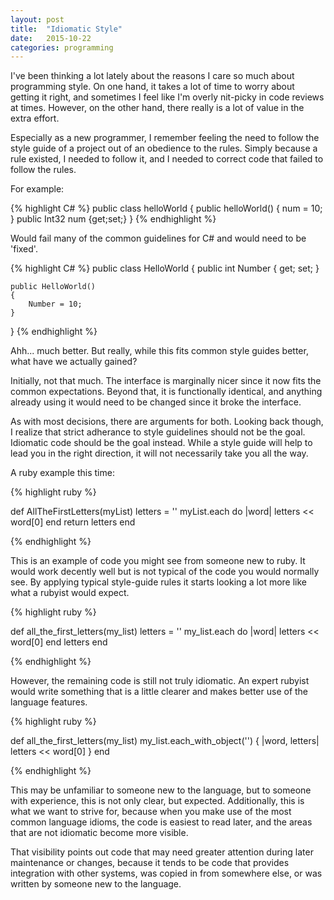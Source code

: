 ```yaml
---
layout: post
title:  "Idiomatic Style"
date:   2015-10-22
categories: programming
---
```


I've been thinking a lot lately about the reasons I care so much about
programming style. On one hand, it takes a lot of time to worry about getting
it right, and sometimes I feel like I'm overly nit-picky in code reviews at
times. However, on the other hand, there really is a lot of value in the
extra effort.

Especially as a new programmer, I remember feeling the need to follow the
style guide of a project out of an obedience to the rules. Simply because
a rule existed, I needed to follow it, and I needed to correct code that
failed to follow the rules.

For example:

{% highlight C# %}
public class helloWorld
{
  public helloWorld() { num = 10; }
  public Int32 num {get;set;}
}
{% endhighlight %}

Would fail many of the common guidelines for C# and would need to be 'fixed'.

{% highlight C# %}
public class HelloWorld
{
    public int Number { get; set; }

    public HelloWorld()
    {
        Number = 10;
    }
}
{% endhighlight %}

Ahh... much better. But really, while this fits common style guides better,
what have we actually gained?

Initially, not that much. The interface is marginally nicer since it now fits
the common expectations. Beyond that, it is functionally identical, and
anything already using it would need to be changed since it broke the
interface.

As with most decisions, there are arguments for both. Looking back though, I
realize that strict adherance to style guidelines should not be the goal.
Idiomatic code should be the goal instead. While a style guide will help to
lead you in the right direction, it will not necessarily take you all the way.

A ruby example this time:

{% highlight ruby %}

def AllTheFirstLetters(myList)
    letters = ''
    myList.each do |word|
      letters << word[0]
    end
    return letters
end

{% endhighlight %}

This is an example of code you might see from someone new to ruby. It would
work decently well but is not typical of the code you would normally see. By
applying typical style-guide rules it starts looking a lot more like what a
rubyist would expect.

{% highlight ruby %}

def all_the_first_letters(my_list)
  letters = ''
  my_list.each do |word|
    letters << word[0]
  end
  letters
end

{% endhighlight %}

However, the remaining code is still not truly idiomatic. An expert rubyist
would write something that is a little clearer and makes better use of the
language features.

{% highlight ruby %}

def all_the_first_letters(my_list)
  my_list.each_with_object('') { |word, letters| letters << word[0] }
end

{% endhighlight %}

This may be unfamiliar to someone new to the language, but to someone with
experience, this is not only clear, but expected. Additionally, this is what we
want to strive for, because when you make use of the most common language
idioms, the code is easiest to read later, and the areas that are not idiomatic
become more visible.

That visibility points out code that may need greater attention during later
maintenance or changes, because it tends to be code that provides integration
with other systems, was copied in from somewhere else, or was written by
someone new to the language.


